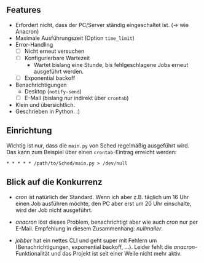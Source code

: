 ## Features

-   Erfordert nicht, dass der PC/Server ständig eingeschaltet ist. (→ wie Anacron)
-   Maximale Ausführungszeit (Option `time_limit`)
-   Error-Handling
    - [ ] Nicht erneut versuchen
    - [ ] Konfigurierbare Wartezeit
        - Wartet bislang eine Stunde, bis fehlgeschlagene Jobs erneut ausgeführt werden.
    - [ ] Exponential backoff
-   Benachrichtigungen
    - Desktop (`notify-send`)
    - [ ] E-Mail (bislang nur indirekt über `crontab`)
-   Klein und übersichtlich.
-   Geschrieben in Python. :)

## Einrichtung

Wichtig ist nur, dass die `main.py` von Sched regelmäßig ausgeführt wird.
Das kann zum Beispiel über einen `crontab`-Eintrag erreicht werden:

    * * * * * /path/to/Sched/main.py > /dev/null

## Blick auf die Konkurrenz

-   _cron_ ist natürlich der Standard. Wenn ich aber z.B. täglich um 16 Uhr einen Job ausführen möchte, den PC aber erst um 20 Uhr einschalte, wird der Job nicht ausgeführt.

-   _anacron_ löst dieses Problem, benachrichtigt aber wie auch _cron_ nur per E-Mail. Empfehlung in diesem Zusammenhang: _nullmailer_.

-   _jobber_ hat ein nettes CLI und geht super mit Fehlern um (Benachrichtigungen, exponential backoff, …). Leider fehlt die _anacron_-Funktionalität und das Projekt ist seit einer Weile nicht mehr aktiv.
